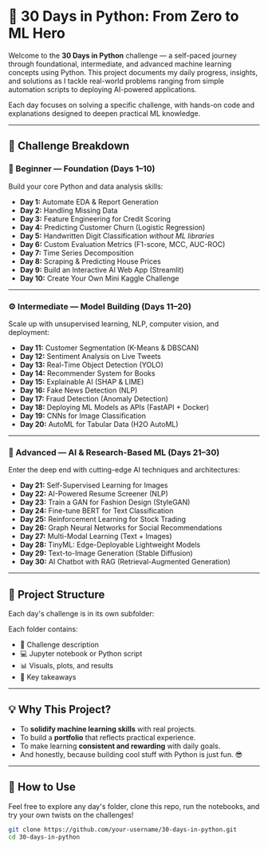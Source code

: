 # 🐍 30 Days in Python: From Zero to ML Hero

Welcome to the **30 Days in Python** challenge — a self-paced journey through foundational, intermediate, and advanced machine learning concepts using Python. This project documents my daily progress, insights, and solutions as I tackle real-world problems ranging from simple automation scripts to deploying AI-powered applications.

Each day focuses on solving a specific challenge, with hands-on code and explanations designed to deepen practical ML knowledge.

---

## 🚀 Challenge Breakdown

### 🔰 Beginner — Foundation (Days 1–10)
Build your core Python and data analysis skills:

- **Day 1:** Automate EDA & Report Generation  
- **Day 2:** Handling Missing Data  
- **Day 3:** Feature Engineering for Credit Scoring  
- **Day 4:** Predicting Customer Churn (Logistic Regression)  
- **Day 5:** Handwritten Digit Classification _without ML libraries_  
- **Day 6:** Custom Evaluation Metrics (F1-score, MCC, AUC-ROC)  
- **Day 7:** Time Series Decomposition  
- **Day 8:** Scraping & Predicting House Prices  
- **Day 9:** Build an Interactive AI Web App (Streamlit)  
- **Day 10:** Create Your Own Mini Kaggle Challenge  

---

### ⚙️ Intermediate — Model Building (Days 11–20)
Scale up with unsupervised learning, NLP, computer vision, and deployment:

- **Day 11:** Customer Segmentation (K-Means & DBSCAN)  
- **Day 12:** Sentiment Analysis on Live Tweets  
- **Day 13:** Real-Time Object Detection (YOLO)  
- **Day 14:** Recommender System for Books  
- **Day 15:** Explainable AI (SHAP & LIME)  
- **Day 16:** Fake News Detection (NLP)  
- **Day 17:** Fraud Detection (Anomaly Detection)  
- **Day 18:** Deploying ML Models as APIs (FastAPI + Docker)  
- **Day 19:** CNNs for Image Classification  
- **Day 20:** AutoML for Tabular Data (H2O AutoML)  

---

### 🧠 Advanced — AI & Research-Based ML (Days 21–30)
Enter the deep end with cutting-edge AI techniques and architectures:

- **Day 21:** Self-Supervised Learning for Images  
- **Day 22:** AI-Powered Resume Screener (NLP)  
- **Day 23:** Train a GAN for Fashion Design (StyleGAN)  
- **Day 24:** Fine-tune BERT for Text Classification  
- **Day 25:** Reinforcement Learning for Stock Trading  
- **Day 26:** Graph Neural Networks for Social Recommendations  
- **Day 27:** Multi-Modal Learning (Text + Images)  
- **Day 28:** TinyML: Edge-Deployable Lightweight Models  
- **Day 29:** Text-to-Image Generation (Stable Diffusion)  
- **Day 30:** AI Chatbot with RAG (Retrieval-Augmented Generation)  

---

## 📁 Project Structure

Each day's challenge is in its own subfolder:


Each folder contains:
- 🧠 Challenge description
- 💻 Jupyter notebook or Python script
- 📊 Visuals, plots, and results
- 📝 Key takeaways

---

## 💡 Why This Project?

- To **solidify machine learning skills** with real projects.
- To build a **portfolio** that reflects practical experience.
- To make learning **consistent and rewarding** with daily goals.
- And honestly, because building cool stuff with Python is just fun. 😎

---

## 📌 How to Use

Feel free to explore any day's folder, clone this repo, run the notebooks, and try your own twists on the challenges!

```bash
git clone https://github.com/your-username/30-days-in-python.git
cd 30-days-in-python
